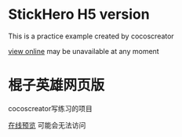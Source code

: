 # StickHero H5 version

This is a practice example created by cocoscreator

[view online](http://mogoal.com/game/stick_hero) may be unavailable at any moment

# 棍子英雄网页版

cocoscreator写练习的项目

[在线预览](http://mogoal.com/game/stick_hero) 可能会无法访问
